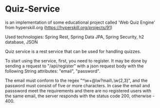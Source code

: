 # Quiz-Service
is an implementation of some educational project called 'Web Quiz Engine' 
from hyperskill.org (https://hyperskill.org/projects/91)

Used technologies: Spring Rest, Spring Data JPA, Spring Security, h2 database, JSON

Quiz service is a rest service that can be used for handling quizzes.

To start using the service, first, you need to register.
It may be done by sending a request to "/api/register" with a json request body 
with the following String attributes: "email", "password".

The email must conform to the regex "^\\w+@\\w?mail\\.\\w{2,3}",
and the password must consist of five or more characters. 
In case the email and passsword meet the requirements and there are no registered users 
with the same email, the server responds with the status code 200, otherwise - 400.


